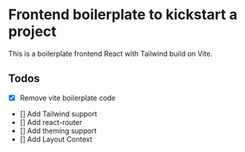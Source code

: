 # Frontend boilerplate to kickstart a project

This is a boilerplate frontend React with Tailwind build on Vite.

## Todos

* [x] Remove vite boilerplate code
* [] Add Tailwind support
* [] Add react-router
* [] Add theming support
* [] Add Layout Context